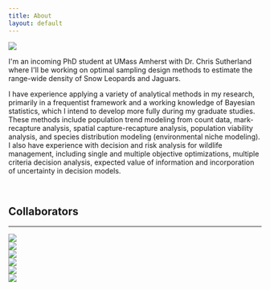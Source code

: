 ```yaml
---
title: About
layout: default
---
```


<div class="row content-row">
<div class="col-12 col-sm-3">
    <img src="{{ site.baseurl }}/images/ivy.png">
</div>
<div class="col-12 col-sm-9">
    <p>I'm an incoming PhD student at UMass Amherst with Dr. Chris Sutherland where I'll be working on optimal sampling design methods to estimate the range-wide density of Snow Leopards and Jaguars.</p>
    <p>I have experience applying a variety of analytical methods in my research, primarily in a frequentist framework and a working knowledge of Bayesian statistics, which I intend to develop more fully during my graduate studies. These methods include population trend modeling from count data, mark-recapture analysis, spatial capture-recapture analysis, population viability analysis, and species distribution modeling (environmental niche modeling). I also have experience with decision and risk analysis for wildlife management, including single and multiple objective optimizations, multiple criteria decision analysis, expected value of information and incorporation of uncertainty in decision models.</p>
</div>
</div>
<br>    
<h2>Collaborators</h2>
<hr>
<div class="row justify-content-md-center">
    <div class="col-2">
        <a href = "http://gpls.cns.umass.edu/oeb">
            <img src="{{ site.baseurl }}/images/collabs/UMass.png">
        </a>
      </div>
    <div class="col-2">
        <a href = "https://institute.sandiegozoo.org/population-sustainability">
            <img src="{{ site.baseurl }}/images/collabs/SDZ.png">
        </a>
      </div>
    <div class="col-2">
        <a href = "https://dnr.cals.cornell.edu/">
            <img src="{{ site.baseurl }}/images/collabs/Cornell.png">
        </a>
      </div>
    <div class="col-2">
        <a href = "https://www.mass.gov/orgs/division-of-fisheries-and-wildlife">
            <img src="{{ site.baseurl }}/images/collabs/MassWildlife.png">
        </a>
      </div>
    <div class="col-2">
        <a href = "https://www.birds.cornell.edu/home/">
            <img src="{{ site.baseurl }}/images/collabs/CLO.png">
        </a>
      </div>
    <div class="col-2">
        <a href = "https://www.massaudubon.org/our-conservation-work/wildlife-research-conservation">
            <img src="{{ site.baseurl }}/images/collabs/MassAudubon.png">
        </a>
      </div>
</div>
